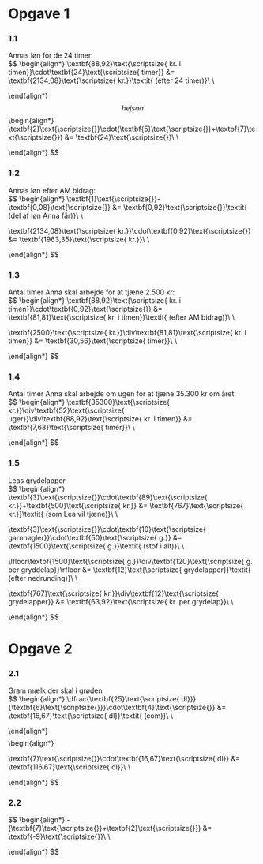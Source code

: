 <span style="font-size:0">
# name, school
</span>

# Opgave 1
### 1.1  
Annas løn for de 24 timer:  
$$
\begin{align*}
\textbf{88,92}\text{\scriptsize{ kr. i timen}}\cdot\textbf{24}\text{\scriptsize{ timer}} &= \textbf{2134,08}\text{\scriptsize{ kr.}}\textit{ (efter 24 timer)}\\ \\ 

\end{align*}
$$  
hejsaa  
$$
\begin{align*}
\textbf{2}\text{\scriptsize{}}\cdot(\textbf{5}\text{\scriptsize{}}+\textbf{7}\text{\scriptsize{}}) &= \textbf{24}\text{\scriptsize{}}\\ \\ 

\end{align*}
$$  
### 1.2  
Annas løn efter AM bidrag:  
$$
\begin{align*}
\textbf{1}\text{\scriptsize{}}-\textbf{0,08}\text{\scriptsize{}} &= \textbf{0,92}\text{\scriptsize{}}\textit{ (del af løn Anna får)}\\ \\ 

\textbf{2134,08}\text{\scriptsize{ kr.}}\cdot\textbf{0,92}\text{\scriptsize{}} &= \textbf{1963,35}\text{\scriptsize{ kr.}}\\ \\ 

\end{align*}
$$  
### 1.3  
Antal timer Anna skal arbejde for at tjæne 2.500 kr:  
$$
\begin{align*}
\textbf{88,92}\text{\scriptsize{ kr. i timen}}\cdot\textbf{0,92}\text{\scriptsize{}} &= \textbf{81,81}\text{\scriptsize{ kr. i timen}}\textit{ (efter AM bidrag)}\\ \\ 

\textbf{2500}\text{\scriptsize{ kr.}}\div\textbf{81,81}\text{\scriptsize{ kr. i timen}} &= \textbf{30,56}\text{\scriptsize{ timer}}\\ \\ 

\end{align*}
$$  
### 1.4  
Antal timer Anna skal arbejde om ugen for at tjæne 35.300 kr om året:  
$$
\begin{align*}
\textbf{35300}\text{\scriptsize{ kr.}}\div\textbf{52}\text{\scriptsize{ uger}}\div\textbf{88,92}\text{\scriptsize{ kr. i timen}} &= \textbf{7,63}\text{\scriptsize{ timer}}\\ \\ 

\end{align*}
$$  
### 1.5  
Leas grydelapper  
$$
\begin{align*}
\textbf{3}\text{\scriptsize{}}\cdot\textbf{89}\text{\scriptsize{ kr.}}+\textbf{500}\text{\scriptsize{ kr.}} &= \textbf{767}\text{\scriptsize{ kr.}}\textit{ (som Lea vil tjæne)}\\ \\ 

\textbf{3}\text{\scriptsize{}}\cdot\textbf{10}\text{\scriptsize{ garnnøgler}}\cdot\textbf{50}\text{\scriptsize{ g.}} &= \textbf{1500}\text{\scriptsize{ g.}}\textit{ (stof i alt)}\\ \\ 

\lfloor\textbf{1500}\text{\scriptsize{ g.}}\div\textbf{120}\text{\scriptsize{ g. per gryddelap}}\rfloor &= \textbf{12}\text{\scriptsize{ grydelapper}}\textit{ (efter nedrunding)}\\ \\ 

\textbf{767}\text{\scriptsize{ kr.}}\div\textbf{12}\text{\scriptsize{ grydelapper}} &= \textbf{63,92}\text{\scriptsize{ kr. per grydelap}}\\ \\ 

\end{align*}
$$  
  

# Opgave 2
### 2.1  
Gram mælk der skal i grøden  
$$
\begin{align*}
\dfrac{\textbf{25}\text{\scriptsize{ dl}}}{\textbf{6}\text{\scriptsize{}}}\cdot\textbf{4}\text{\scriptsize{}} &= \textbf{16,67}\text{\scriptsize{ dl}}\textit{ (com)}\\ \\ 

\end{align*}
$$  
$$
\begin{align*}

\textbf{7}\text{\scriptsize{}}\cdot\textbf{16,67}\text{\scriptsize{ dl}} &= \textbf{116,67}\text{\scriptsize{ dl}}\\ \\ 

\end{align*}
$$  
### 2.2  
$$
\begin{align*}
-(\textbf{7}\text{\scriptsize{}}+\textbf{2}\text{\scriptsize{}}) &= \textbf{-9}\text{\scriptsize{}}\\ \\ 

\end{align*}
$$  

